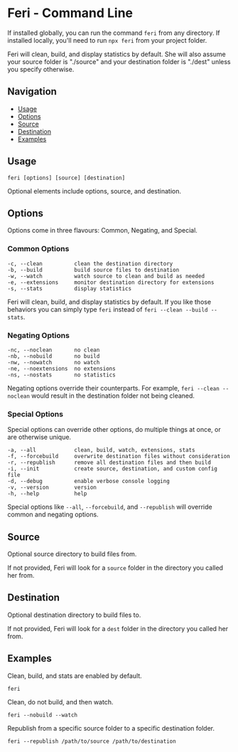# Feri - Command Line

If installed globally, you can run the command `feri` from any directory. If installed locally, you'll need to run `npx feri` from your project folder.

Feri will clean, build, and display statistics by default. She will also assume your source folder is "./source" and your destination folder is "./dest" unless you specify otherwise.

## Navigation

* [Usage](#usage)
* [Options](#options)
* [Source](#source)
* [Destination](#destination)
* [Examples](#examples)

## Usage

```
feri [options] [source] [destination]
```

Optional elements include options, source, and destination.

## Options

Options come in three flavours: Common, Negating, and Special.

### Common Options

```
-c, --clean          clean the destination directory
-b, --build          build source files to destination
-w, --watch          watch source to clean and build as needed
-e, --extensions     monitor destination directory for extensions
-s, --stats          display statistics
```

Feri will clean, build, and display statistics by default. If you like those behaviors you can simply type `feri` instead of `feri --clean --build --stats`.

### Negating Options

```
-nc, --noclean       no clean
-nb, --nobuild       no build
-nw, --nowatch       no watch
-ne, --noextensions  no extensions
-ns, --nostats       no statistics
```

Negating options override their counterparts. For example, `feri --clean --noclean` would result in the destination folder not being cleaned.

### Special Options

Special options can override other options, do multiple things at once, or are otherwise unique.

```
-a, --all            clean, build, watch, extensions, stats
-f, --forcebuild     overwrite destination files without consideration
-r, --republish      remove all destination files and then build
-i, --init           create source, destination, and custom config file
-d, --debug          enable verbose console logging
-v, --version        version
-h, --help           help
```

Special options like `--all`, `--forcebuild`, and `--republish` will override common and negating options.

## Source

Optional source directory to build files from.

If not provided, Feri will look for a `source` folder in the directory you called her from.

## Destination

Optional destination directory to build files to.

If not provided, Feri will look for a `dest` folder in the directory you called her from.

## Examples

Clean, build, and stats are enabled by default.

```
feri
```

Clean, do not build, and then watch.

```
feri --nobuild --watch
```

Republish from a specific source folder to a specific destination folder.

```
feri --republish /path/to/source /path/to/destination
```